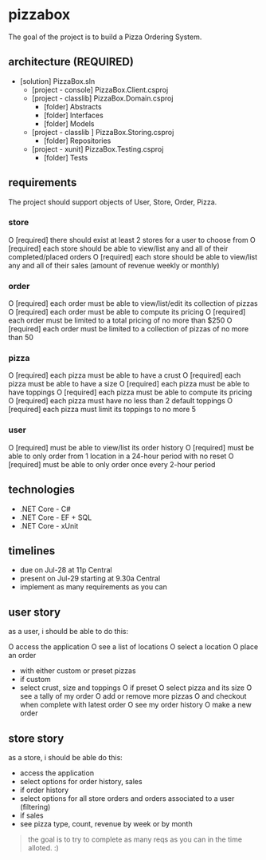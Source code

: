 # pizzabox

The goal of the project is to build a Pizza Ordering System.

## architecture (REQUIRED)

+ [solution] PizzaBox.sln
  + [project - console] PizzaBox.Client.csproj
  + [project - classlib] PizzaBox.Domain.csproj
    + [folder] Abstracts
    + [folder] Interfaces
    + [folder] Models
  + [project - classlib ] PizzaBox.Storing.csproj
    + [folder] Repositories
  + [project - xunit] PizzaBox.Testing.csproj
    + [folder] Tests

## requirements

The project should support objects of User, Store, Order, Pizza.

### store

O [required] there should exist at least 2 stores for a user to choose from
O [required] each store should be able to view/list any and all of their completed/placed orders
O [required] each store should be able to view/list any and all of their sales (amount of revenue weekly or monthly)

### order

O [required] each order must be able to view/list/edit its collection of pizzas
O [required] each order must be able to compute its pricing
O [required] each order must be limited to a total pricing of no more than $250
O [required] each order must be limited to a collection of pizzas of no more than 50

### pizza

O [required] each pizza must be able to have a crust
O [required] each pizza must be able to have a size
O [required] each pizza must be able to have toppings
O [required] each pizza must be able to compute its pricing
O [required] each pizza must have no less than 2 default toppings
O [required] each pizza must limit its toppings to no more 5

### user

O [required] must be able to view/list its order history
O [required] must be able to only order from 1 location in a 24-hour period with no reset
O [required] must be able to only order once every 2-hour period

## technologies

+ .NET Core - C#
+ .NET Core - EF + SQL
+ .NET Core - xUnit

## timelines

+ due on Jul-28 at 11p Central
+ present on Jul-29 starting at 9.30a Central
+ implement as many requirements as you can

## user story

as a user, i should be able to do this:

O access the application
O see a list of locations
O select a location
O place an order
+ with either custom or preset pizzas
+ if custom
+ select crust, size and toppings
O if preset
O select pizza and its size
O see a tally of my order
O add or remove more pizzas
O and checkout when complete with latest order
O see my order history
O make a new order

## store story

as a store, i should be able do this:

+ access the application
+ select options for order history, sales
+ if order history
+ select options for all store orders and orders associated to a user (filtering)
+ if sales
+ see pizza type, count, revenue by week or by month

> the goal is to try to complete as many reqs as you can in the time alloted. :)
